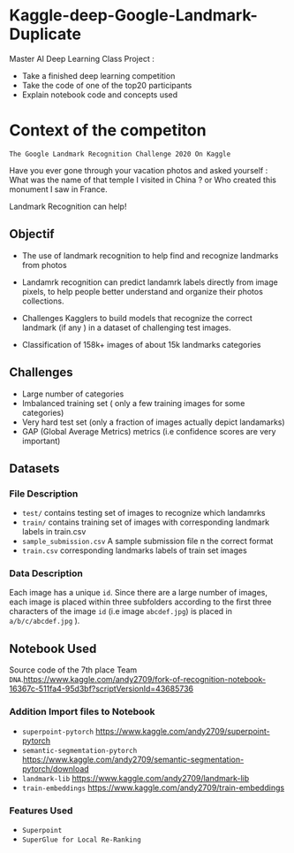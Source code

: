 # Kaggle-deep-Google-Landmark-Duplicate

Master AI Deep Learning Class Project : 

* Take a finished deep learning competition
* Take the code of one of the top20 participants
* Explain notebook code and concepts used


# Context of the competiton

`The Google Landmark Recognition Challenge 2020 On Kaggle`

Have you ever gone through your vacation photos and asked yourself : What was the name of that temple I visited in China ? or Who created this monument I saw in France.

Landmark Recognition can help!


## Objectif 

* The use of landmark recognition to help find and recognize landmarks from photos

* Landamrk recognition can predict landamrk labels directly from image pixels, to help people better understand and organize their photos collections.

* Challenges Kagglers to build models that recognize the correct landmark (if any ) in a dataset of challenging test images.

* Classification of 158k+ images of about 15k landmarks categories


## Challenges

* Large number of categories
* Imbalanced training set ( only a few training images for some categories)
* Very hard test set (only a fraction of images actually depict landamarks)
* GAP (Global Average Metrics) metrics (i.e confidence scores are very important)


## Datasets

### File Description

* `test/`         contains testing set of images to recognize which landamrks
* `train/`        contains training set of images with corresponding landmark labels in train.csv
* `sample_submission.csv`   A sample submission file n the correct format
* `train.csv`   corresponding landmarks labels of train set images  

### Data Description

Each image has a unique `id`. Since there are a large number of images, each image is placed within three subfolders according to the first three characters of the image `id` (i.e image `abcdef.jpg`) is placed in `a/b/c/abcdef.jpg` ).


## Notebook Used

Source code of the 7th place Team `DNA`.https://www.kaggle.com/andy2709/fork-of-recognition-notebook-16367c-511fa4-95d3bf?scriptVersionId=43685736 


### Addition Import files to Notebook 

* `superpoint-pytorch`  https://www.kaggle.com/andy2709/superpoint-pytorch
* `semantic-segmemtation-pytorch`   https://www.kaggle.com/andy2709/semantic-segmentation-pytorch/download
* `landmark-lib`    https://www.kaggle.com/andy2709/landmark-lib
* `train-embeddings`    https://www.kaggle.com/andy2709/train-embeddings

### Features Used

- `Superpoint`
- `SuperGlue for Local Re-Ranking`
